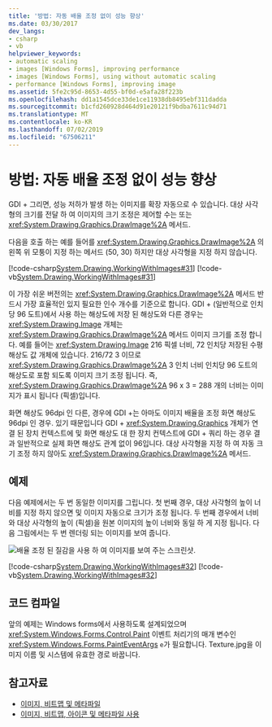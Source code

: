 ```yaml
---
title: '방법: 자동 배율 조정 없이 성능 향상'
ms.date: 03/30/2017
dev_langs:
- csharp
- vb
helpviewer_keywords:
- automatic scaling
- images [Windows Forms], improving performance
- images [Windows Forms], using without automatic scaling
- performance [Windows Forms], improving image
ms.assetid: 5fe2c95d-8653-4d55-bf0d-e5afa28f223b
ms.openlocfilehash: dd1a1545dce33de1ce11938db8495ebf311dadda
ms.sourcegitcommit: b1cfd260928d464d91e20121f9bdba7611c94d71
ms.translationtype: MT
ms.contentlocale: ko-KR
ms.lasthandoff: 07/02/2019
ms.locfileid: "67506211"
---
```

# <a name="how-to-improve-performance-by-avoiding-automatic-scaling"></a>방법: 자동 배율 조정 없이 성능 향상
GDI + 그리면, 성능 저하가 발생 하는 이미지를 확장 자동으로 수 있습니다. 대상 사각형의 크기를 전달 하 여 이미지의 크기 조정은 제어할 수는 또는 <xref:System.Drawing.Graphics.DrawImage%2A> 메서드.  
  
 다음을 호출 하는 예를 들어를 <xref:System.Drawing.Graphics.DrawImage%2A> 의 왼쪽 위 모퉁이 지정 하는 메서드 (50, 30) 하지만 대상 사각형을 지정 하지 않습니다.  
  
 [!code-csharp[System.Drawing.WorkingWithImages#31](~/samples/snippets/csharp/VS_Snippets_Winforms/System.Drawing.WorkingWithImages/CS/Class1.cs#31)]
 [!code-vb[System.Drawing.WorkingWithImages#31](~/samples/snippets/visualbasic/VS_Snippets_Winforms/System.Drawing.WorkingWithImages/VB/Class1.vb#31)]  
  
 이 가장 쉬운 버전의는 <xref:System.Drawing.Graphics.DrawImage%2A> 메서드 반드시 가장 효율적인 있지 필요한 인수 개수를 기준으로 합니다. GDI + (일반적으로 인치당 96 도트)에서 사용 하는 해상도에 저장 된 해상도와 다른 경우는 <xref:System.Drawing.Image> 개체는 <xref:System.Drawing.Graphics.DrawImage%2A> 메서드 이미지 크기를 조정 합니다. 예를 들어는 <xref:System.Drawing.Image> 216 픽셀 너비, 72 인치당 저장된 수평 해상도 값 개체에 있습니다. 216/72 3 이므로 <xref:System.Drawing.Graphics.DrawImage%2A> 3 인치 너비 인치당 96 도트의 해상도로 포함 되도록 이미지 크기 조정 됩니다. 즉, <xref:System.Drawing.Graphics.DrawImage%2A> 96 x 3 = 288 개의 너비는 이미지가 표시 됩니다 (픽셀)입니다.  
  
 화면 해상도 96dpi 인 다른, 경우에 GDI +는 아마도 이미지 배율을 조정 화면 해상도 96dpi 인 경우. 있기 때문입니다 GDI + <xref:System.Drawing.Graphics> 개체가 연결 된 장치 컨텍스트에 및 화면 해상도 대 한 장치 컨텍스트에 GDI + 쿼리 하는 경우 결과 일반적으로 실제 화면 해상도 관계 없이 96입니다. 대상 사각형을 지정 하 여 자동 크기 조정 하지 않아도 <xref:System.Drawing.Graphics.DrawImage%2A> 메서드.  
  
## <a name="example"></a>예제  
 다음 예제에서는 두 번 동일한 이미지를 그립니다. 첫 번째 경우, 대상 사각형의 높이 너비를 지정 하지 않으면 및 이미지 자동으로 크기가 조정 됩니다. 두 번째 경우에서 너비와 대상 사각형의 높이 (픽셀)을 원본 이미지의 높이 너비와 동일 하 게 지정 됩니다. 다음 그림에서는 두 번 렌더링 되는 이미지를 보여 줍니다.  
  
 ![배율 조정 된 질감을 사용 하 여 이미지를 보여 주는 스크린샷.](./media/how-to-improve-performance-by-avoiding-automatic-scaling/two-scaled-texture-images.png)  
  
 [!code-csharp[System.Drawing.WorkingWithImages#32](~/samples/snippets/csharp/VS_Snippets_Winforms/System.Drawing.WorkingWithImages/CS/Class1.cs#32)]
 [!code-vb[System.Drawing.WorkingWithImages#32](~/samples/snippets/visualbasic/VS_Snippets_Winforms/System.Drawing.WorkingWithImages/VB/Class1.vb#32)]  
  
## <a name="compiling-the-code"></a>코드 컴파일  
 앞의 예제는 Windows forms에서 사용하도록 설계되었으며 <xref:System.Windows.Forms.Control.Paint> 이벤트 처리기의 매개 변수인 <xref:System.Windows.Forms.PaintEventArgs> `e`가 필요합니다. Texture.jpg을 이미지 이름 및 시스템에 유효한 경로 바꿉니다.  
  
## <a name="see-also"></a>참고자료

- [이미지, 비트맵 및 메타파일](images-bitmaps-and-metafiles.md)
- [이미지, 비트맵, 아이콘 및 메타파일 사용](working-with-images-bitmaps-icons-and-metafiles.md)
